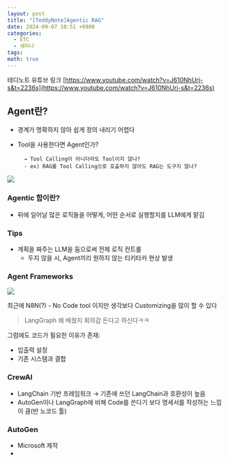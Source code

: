 ```yaml
---
layout: post
title: "[TeddyNote]Agentic RAG"
date: 2024-09-07 10:51 +0900
categories:
  - ETC
  - 세미나
tags: 
math: true
---
```

테디노트 유튜브 링크 [https://www.youtube.com/watch?v=J610NhUrj-s&t=2236s](https://www.youtube.com/watch?v=J610NhUrj-s&t=2236s)


## Agent란?
- 경계가 명확하지 않아 쉽게 정의 내리기 어렵다
- Tool을 사용한다면 Agent인가?

		→ Tool Calling이 아니더라도 Tool이지 않나?
		- ex) RAG를 Tool Calling으로 호출하지 않아도 RAG는 도구지 않나?

![](https://i.imgur.com/tbTh6Vg.png)

### Agentic 함이란?
- 뒤에 일어날 많은 로직들을 어떻게, 어떤 순서로 실행할지를 LLM에게 맡김

### Tips

- 계획을 짜주는 LLM을 둠으로써 전체 로직 컨트롤
	- 두지 않을 시, Agent끼리 원하지 않는 티키타카 현상 발생


### Agent Frameworks

![](https://i.imgur.com/pihyqzQ.png)

최근에 N8N(?) - No Code tool 이지만 생각보다 Customizing을 많이 할 수 있다

> LangGraph 왜 배웠지 회의감 든다고 하신다ㅋㅋ


그럼에도 코드가 필요한 이유가 존재:
- 입출력 설정
- 기존 시스템과 결합



### CrewAI
- LangChain 기반 프레임워크 → 기존에 쓰던 LangChain과 호환성이 높음
- AutoGen이나 LangGraph에 비해 Code를 쓴다기 보다 명세서를 작성하는 느낌이 큼(반 노코드 툴)


### AutoGen
- Microsoft 제작
- 